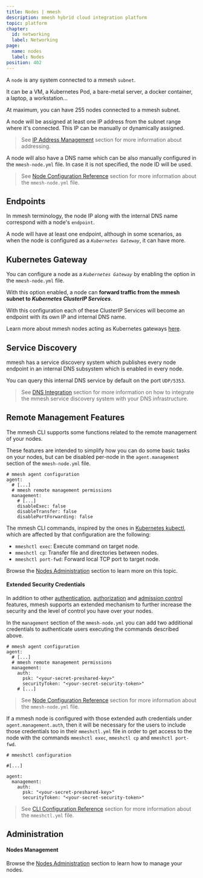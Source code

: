 ```yaml
---
title: Nodes | mmesh
description: mmesh hybrid cloud integration platform
topic: platform
chapter:
  id: networking
  label: Networking
page:
  name: nodes
  label: Nodes
position: 402
---
```


A `node` is any system connected to a mmesh `subnet`.

It can be a VM, a Kubernetes Pod, a bare-metal server, a docker container, a laptop, a workstation...

At maximum, you can have 255 nodes connected to a mmesh subnet.

A node will be assigned at least one IP address from the subnet range where it's connected. This IP can be manually or dynamically assigned.

> See [IP Address Management](/docs/platform/networking/topology#subnet) section for more information about addressing.

A node will also have a DNS name which can be also manually configured in the `mmesh-node.yml` file. In case it is not specified, the node ID will be used.

> See [Node Configuration Reference](/docs/platform/reference/mmesh-node.yml) section for more information about the `mmesh-node.yml` file.

## Endpoints

In mmesh terminology, the node IP along with the internal DNS name correspond with a node's `endpoint`.

A node will have at least one endpoint, although in some scenarios, as when the node is configured as a _`Kubernetes Gateway`_, it can have more.

## Kubernetes Gateway

You can configure a node as a _`Kubernetes Gateway`_ by enabling the option in the `mmesh-node.yml` file.

With this option enabled, a node can **forward traffic from the mmesh subnet to _Kubernetes ClusterIP Services_**.

With this configuration each of these ClusterIP Services will become an endpoint with its own IP and internal DNS name.

Learn more about mmesh nodes acting as Kubernetes gateways [here](/docs/platform/kubernetes/services).

## Service Discovery

mmesh has a service discovery system which publishes every node endpoint in an internal DNS subsystem which is enabled in every node.

You can query this internal DNS service by default on the port `UDP/5353`.

> See [DNS Integration](/docs/platform/networking/service-discovery) section for more information on how to integrate the mmesh service discovery system with your DNS infrastructure.

## Remote Management Features

The mmesh CLI supports some functions related to the remote management of your nodes.

These features are intended to simplify how you can do some basic tasks on your nodes, but can be disabled per-node in the `agent.management` section of the `mmesh-node.yml` file.

```yaml[mmesh-node.yml]
# mmesh agent configuration
agent:
  # [...]
  # mmesh remote management permissions
  management:
    # [...]
    disableExec: false
    disableTransfer: false
    disablePortForwarding: false
```

The mmesh CLI commands, inspired by the ones in [Kubernetes kubectl](https://kubernetes.io/docs/reference/kubectl/overview/), which are affected by that configuration are the following:

- `mmeshctl exec`: Execute command on target node.
- `mmeshctl cp`: Transfer file and directories between nodes.
- `mmeshctl port-fwd`: Forward local TCP port to target node.

Browse the [Nodes Administration](/docs/platform/administration/nodes#remote-management-features) section to learn more on this topic.

#### Extended Security Credentials

In addition to other [authentication](/docs/platform/iam/authentication), [authorization](/docs/platform/iam/authorization) and [admission control](/docs/platform/networking/topology#admission-control) features, mmesh supports an extended mechanism to further increase the security and the level of control you have over your nodes.

In the `management` section of the `mmesh-node.yml` you can add two additional credentials to authenticate users executing the commands described above.

```yaml[mmesh-node.yml]
# mmesh agent configuration
agent:
  # [...]
  # mmesh remote management permissions
  management:
    auth:
      psk: "<your-secret-preshared-key>"
      securityToken: "<your-secret-security-token>"
    # [...]
```

> See [Node Configuration Reference](/docs/platform/reference/mmesh-node.yml) section for more information about the `mmesh-node.yml` file.

If a mmesh node is configured with those extended auth credentials under `agent.management.auth`, then it will be necessary for the users to include those credentials too in their `mmeshctl.yml` file in order to get access to the node with the commands `mmeshctl exec`, `mmeshctl cp` and `mmeshctl port-fwd`.

```yaml[mmeshctl.yml]
# mmeshctl configuration

#[...]

agent:
  management:
    auth:
      psk: "<your-secret-preshared-key>"
      securityToken: "<your-secret-security-token>"
```

> See [CLI Configuration Reference](/docs/platform/reference/mmeshctl.yml) section for more information about the `mmeshctl.yml` file.

## Administration

#### Nodes Management

Browse the [Nodes Administration](/docs/platform/administration/nodes) section to learn how to manage your nodes.
